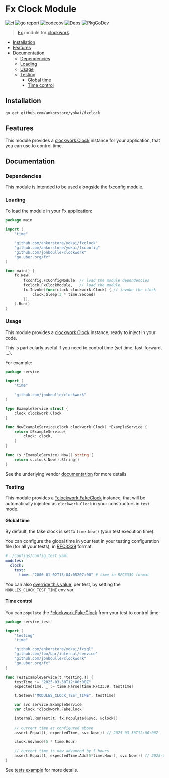 # Fx Clock Module

[![ci](https://github.com/ankorstore/yokai/actions/workflows/fxclock-ci.yml/badge.svg)](https://github.com/ankorstore/yokai/actions/workflows/fxclock-ci.yml)
[![go report](https://goreportcard.com/badge/github.com/ankorstore/yokai/fxclock)](https://goreportcard.com/report/github.com/ankorstore/yokai/fxclock)
[![codecov](https://codecov.io/gh/ankorstore/yokai/graph/badge.svg?token=ghUBlFsjhR&flag=fxclock)](https://app.codecov.io/gh/ankorstore/yokai/tree/main/fxclock)
[![Deps](https://img.shields.io/badge/osi-deps-blue)](https://deps.dev/go/github.com%2Fankorstore%2Fyokai%2Ffxclock)
[![PkgGoDev](https://pkg.go.dev/badge/github.com/ankorstore/yokai/fxclock)](https://pkg.go.dev/github.com/ankorstore/yokai/fxclock)

> [Fx](https://uber-go.github.io/fx/) module for [clockwork](https://github.com/jonboulle/clockwork).

<!-- TOC -->
* [Installation](#installation)
* [Features](#features)
* [Documentation](#documentation)
  * [Dependencies](#dependencies)
  * [Loading](#loading)
  * [Usage](#usage)
  * [Testing](#testing)
    * [Global time](#global-time)
    * [Time control](#time-control)
<!-- TOC -->

## Installation

```shell
go get github.com/ankorstore/yokai/fxclock
```

## Features

This module provides a [clockwork.Clock](https://github.com/jonboulle/clockwork) instance for your application, that you
can use to control time.

## Documentation

### Dependencies

This module is intended to be used alongside the [fxconfig](https://github.com/ankorstore/yokai/tree/main/fxconfig)
module.

### Loading

To load the module in your Fx application:

```go
package main

import (
	"time"

	"github.com/ankorstore/yokai/fxclock"
	"github.com/ankorstore/yokai/fxconfig"
	"github.com/jonboulle/clockwork"
	"go.uber.org/fx"
)

func main() {
	fx.New(
		fxconfig.FxConfigModule, // load the module dependencies
		fxclock.FxClockModule,   // load the module
		fx.Invoke(func(clock clockwork.Clock) { // invoke the clock
			clock.Sleep(3 * time.Second)
		}),
	).Run()
}
```

### Usage

This module provides a [clockwork.Clock](https://github.com/jonboulle/clockwork) instance, ready to inject in your code.

This is particularly useful if you need to control time (set time, fast-forward, ...).

For example:

```go
package service

import (
	"time"

	"github.com/jonboulle/clockwork"
)

type ExampleService struct {
	clock clockwork.Clock
}

func NewExampleService(clock clockwork.Clock) *ExampleService {
	return &ExampleService{
		clock: clock,
	}
}

func (s *ExampleService) Now() string {
	return s.clock.Now().String()
}
```

See the underlying vendor [documentation](https://github.com/jonboulle/clockwork) for more details.

### Testing

This module provides a [*clockwork.FakeClock](https://github.com/jonboulle/clockwork) instance, that will be automatically injected as `clockwork.Clock` in your constructors in `test` mode.

#### Global time

By default, the fake clock is set to `time.Now()` (your test execution time).

You can configure the global time in your test in your testing configuration file (for all your tests), in [RFC3339](https://datatracker.ietf.org/doc/html/rfc3339) format:

```yaml
# ./configs/config_test.yaml
modules:
  clock:
    test:
      time: "2006-01-02T15:04:05Z07:00" # time in RFC3339 format
```

You can also [override this value](https://ankorstore.github.io/yokai/modules/fxconfig/#env-var-substitution), per test, by setting the `MODULES_CLOCK_TEST_TIME` env var.

#### Time control

You can `populate` the [*clockwork.FakeClock](https://github.com/jonboulle/clockwork) from your test to control time:

```go
package service_test

import (
	"testing"
	"time"

	"github.com/ankorstore/yokai/fxsql"
	"github.com/foo/bar/internal/service"
	"github.com/jonboulle/clockwork"
	"go.uber.org/fx"
)

func TestExampleService(t *testing.T) {
	testTime := "2025-03-30T12:00:00Z"
	expectedTime, _ := time.Parse(time.RFC3339, testTime)

	t.Setenv("MODULES_CLOCK_TEST_TIME", testTime)

	var svc service.ExampleService
	var clock *clockwork.FakeClock

	internal.RunTest(t, fx.Populate(&svc, &clock))
	
	// current time as configured above
	assert.Equal(t, expectedTime, svc.Now()) // 2025-03-30T12:00:00Z

	clock.Advance(5 * time.Hour)
	
	// current time is now advanced by 5 hours
	assert.Equal(t, expectedTime.Add(5*time.Hour), svc.Now()) // 2025-03-30T17:00:00Z
}
```

See [tests example](module_test.go) for more details.
